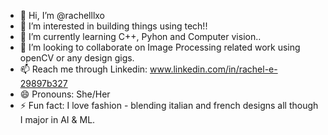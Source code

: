 - 👋 Hi, I’m @rachelllxo
- 👀 I’m interested in building things using tech!!
- 🌱 I’m currently learning C++, Pyhon and Computer vision..
- 💞️ I’m looking to collaborate on Image Processing related work using openCV or any design gigs.
- 📫 Reach me through Linkedin: www.linkedin.com/in/rachel-e-29897b327  
- 😄 Pronouns: She/Her 
- ⚡ Fun fact: I love fashion - blending italian and french designs all though I major in AI & ML. 

<!---
rachelllxo/rachelllxo is a ✨ special ✨ repository because its `README.md` (this file) appears on your GitHub profile.
You can click the Preview link to take a look at your changes.
--->
